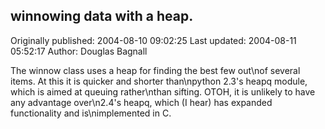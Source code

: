 ## winnowing data with a heap. 
Originally published: 2004-08-10 09:02:25 
Last updated: 2004-08-11 05:52:17 
Author: Douglas Bagnall 
 
The winnow class uses a heap for finding the best few out\nof several items.  At this it is quicker and shorter than\npython 2.3's heapq module, which is aimed at queuing rather\nthan sifting.  OTOH, it is unlikely to have any advantage over\n2.4's heapq, which (I hear) has expanded functionality and is\nimplemented in C.
